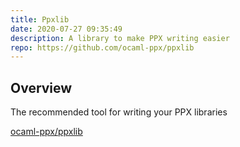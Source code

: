 ```yaml
---
title: Ppxlib
date: 2020-07-27 09:35:49
description: A library to make PPX writing easier
repo: https://github.com/ocaml-ppx/ppxlib
---
```


## Overview

The recommended tool for writing your PPX libraries 

[ocaml-ppx/ppxlib](https://github.com/ocaml-ppx/ppxlib)
